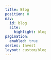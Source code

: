 ```yaml
---
title: Blog
position: 0
nav:
  id: blog
  site:
    highlight: blog
pagination:
  enabled: true
series: Invest
layout: custom/blog
---
```


